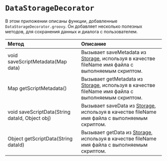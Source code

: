 # `DataStorageDecorator` #

В этом приложении описаны функции, добавленные `DataStorageDecorator.groovy`. Он добавляет несколько полезных методов, для сохранения данных и диалога с пользователем.

| Метод | Описание |
|:------|:---------|
| void saveScriptMetadata(Map data) | Вызывает saveMetadata из [Storage](Storage.md), используя в качестве fileName имя файла с выполняемым скриптом. |
| Map getScriptMetadata() | Вызывает getMetadata из [Storage](Storage.md), используя в качестве fileName имя файла с выполняемым скриптом. |
| void saveScriptData(String dataId, Object obj) | Вызывает saveData из [Storage](Storage.md), используя в качестве fileName имя файла с выполняемым скриптом. |
| Object getScriptData(String dataId) | Вызывает getData из [Storage](Storage.md), используя в качестве fileName имя файла с выполняемым скриптом. |